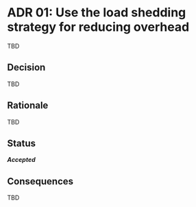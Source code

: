 # ADR 01: Use the load shedding strategy for reducing overhead

TBD

## Decision

TBD

## Rationale

TBD

## Status

***Accepted***

## Consequences

 TBD